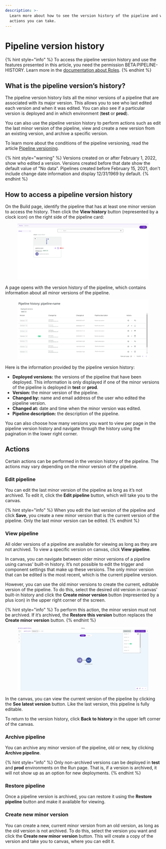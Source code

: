 ```yaml
---
description: >-
  Learn more about how to see the version history of the pipeline and what
  actions you can take.
---
```


# Pipeline version history

{% hint style="info" %}
To access the pipeline version history and use the features presented in this article, you need the permission BETA:PIPELINE-HISTORY. Learn more in the [documentation about Roles](https://docs.digibee.com/documentation/administration/new-access-control/access-control-roles).
{% endhint %}

## What is the pipeline version’s history?

The pipeline version history lists all the minor versions of a pipeline that are associated with its major version. This allows you to see who last edited each version and when it was edited. You can also see if a particular version is deployed and in which environment (**test** or **prod**).

You can also use the pipeline version history to perform actions such as edit the last minor version of the pipeline, view and create a new version from an existing version, and archive a specific version.

To learn more about the conditions of the pipeline versioning, read the article [Pipeline versioning](https://docs.google.com/document/d/1OQfQ3LEv1Zxy5HsWtaty5QycwlCiL7HreuaSH7FIBNQ/edit?usp=sharing).

{% hint style="warning" %}
Versions created on or after February 1, 2022, show who edited a version. Versions created before that date show the default value of "No data". Pipelines created before February 15, 2021, don't include change date information and display 12/31/1969 by default.
{% endhint %}

## How to access a pipeline version history

On the Build page, identify the pipeline that has at least one minor version to access the history. Then click the **View history** button (represented by a clock icon) on the right side of the pipeline card:

<figure><img src="../../.gitbook/assets/image1.png" alt="Highlighted &#x22;View History&#x22; button within a pipeline from the list of pipelines."><figcaption></figcaption></figure>

A page opens with the version history of the pipeline, which contains information about all minor versions of the pipeline.

<figure><img src="../../.gitbook/assets/image2.png" alt="Pipeline history screen, displaying all available versions of the pipeline."><figcaption></figcaption></figure>

Here is the information provided by the pipeline version history:

* **Deployed versions:** the versions of the pipeline that have been deployed. This information is only displayed if one of the minor versions of the pipeline is deployed in **test** or **prod**.
* **Version:** the minor version of the pipeline.
* **Changed by:** name and email address of the user who edited the pipeline version.
* **Changed at:** date and time when the minor version was edited.
* **Pipeline description:** the description of the pipeline.

You can also choose how many versions you want to view per page in the pipeline version history and navigate through the history using the pagination in the lower right corner.

## Actions

Certain actions can be performed in the version history of the pipeline. The actions may vary depending on the minor version of the pipeline.

### Edit pipeline

You can edit the last minor version of the pipeline as long as it’s not archived. To edit it, click the **Edit pipeline** button, which will take you to the canvas.

{% hint style="info" %}
When you edit the last version of the pipeline and click **Save**, you create a new minor version that is the current version of the pipeline. Only the last minor version can be edited.
{% endhint %}

### View pipeline

All older versions of a pipeline are available for viewing as long as they are not archived. To view a specific version on canvas, click **View pipeline**.

In canvas, you can navigate between older minor versions of a pipeline using canvas' built-in history. It’s not possible to edit the trigger and component settings that make up these versions. The only minor version that can be edited is the most recent, which is the current pipeline version.

However, you can use the old minor versions to create the current, editable version of the pipeline. To do this, select the desired old version in canvas' built-in history and click the **Create minor version** button (represented by a plus icon) in the upper right corner of the screen.

{% hint style="info" %}
To perform this action, the minor version must not be archived. If it’s archived, the **Restore this version** button replaces the **Create minor version** button.
{% endhint %}

<figure><img src="../../.gitbook/assets/image3.png" alt="Canvas screen, where you can see, create and restore pipeline versions."><figcaption></figcaption></figure>

In the canvas, you can view the current version of the pipeline by clicking the **See latest version** button. Like the last version, this pipeline is fully editable.

To return to the version history, click **Back to history** in the upper left corner of the canvas.

### Archive pipeline

You can archive any minor version of the pipeline, old or new, by clicking **Archive pipeline**.

{% hint style="info" %}
Only non-archived versions can be deployed in **test** and **prod** environments on the Run page. That is, if a version is archived, it will not show up as an option for new deployments.
{% endhint %}

### Restore pipeline

Once a pipeline version is archived, you can restore it using the **Restore pipeline** button and make it available for viewing.

### Create new minor version

You can create a new, current minor version from an old version, as long as the old version is not archived. To do this, select the version you want and click the **Create new minor version** button. This will create a copy of the version and take you to canvas, where you can edit it.
